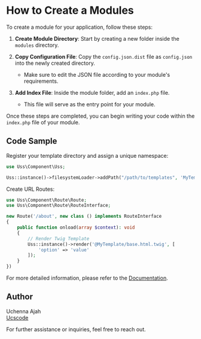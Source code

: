 # How to Create a Modules

To create a module for your application, follow these steps:

1. **Create Module Directory**: Start by creating a new folder inside the `modules` directory.

2. **Copy Configuration File**: Copy the `config.json.dist` file as `config.json` into the newly created directory. 

    - Make sure to edit the JSON file according to your module's requirements.

3. **Add Index File**: Inside the module folder, add an `index.php` file. 

    - This file will serve as the entry point for your module.

Once these steps are completed, you can begin writing your code within the `index.php` file of your module.

## Code Sample

Register your template directory and assign a unique namespace:

```php
use Uss\Component\Uss;

Uss::instance()->filesystemLoader->addPath("/path/to/templates", 'MyTemplate');
```

Create URL Routes:

```php
use Uss\Component\Route\Route;
use Uss\Component\Route\RouteInterface;

new Route('/about', new class () implements RouteInterface 
{
    public function onload(array $context): void
    {
        // Render Twig Template
        Uss::instance()->render('@MyTemplate/base.html.twig', [
            'option' => 'value'
        ]);
    }
})
```

For more detailed information, please refer to the [Documentation](http://uss.ucscode.me).

## Author

Uchenna Ajah  
[Ucscode](http://ucscode.com)

For further assistance or inquiries, feel free to reach out.
